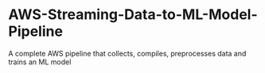 # AWS-Streaming-Data-to-ML-Model-Pipeline
A complete AWS pipeline that collects, compiles, preprocesses data and trains an ML model
